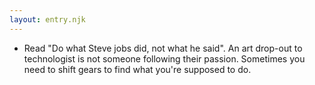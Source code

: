```yaml
---
layout: entry.njk
---
```


- Read "Do what Steve jobs did, not what he said". An art drop-out to technologist is not someone following their passion. Sometimes you need to shift gears to find what you're supposed to do.
